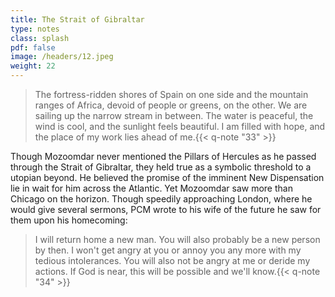 ```yaml
---
title: The Strait of Gibraltar
type: notes
class: splash
pdf: false
image: /headers/12.jpeg
weight: 22
---
```


> The fortress-ridden shores of Spain on one side and the mountain ranges
of Africa, devoid of people or greens, on the other. We are sailing up
the narrow stream in between. The water is peaceful, the wind is cool,
and the sunlight feels beautiful. I am filled with hope, and the place
of my work lies ahead of me.{{< q-note "33" >}}

Though Mozoomdar never mentioned the Pillars of Hercules as he passed
through the Strait of Gibraltar, they held true as a symbolic threshold
to a utopian beyond. He believed the promise of the imminent New
Dispensation lie in wait for him across the Atlantic. Yet Mozoomdar saw
more than Chicago on the horizon. Though speedily approaching London,
where he would give several sermons, PCM wrote to his wife of the future
he saw for them upon his homecoming:

> I will return home a new man. You will also probably be a new person by
then. I won't get angry at you or annoy you any more with my tedious
intolerances. You will also not be angry at me or deride my actions. If
God is near, this will be possible and we'll know.{{< q-note "34" >}}
